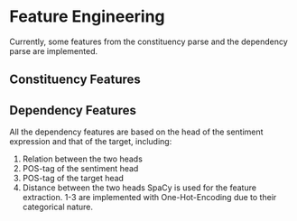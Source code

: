 # Feature Engineering
Currently, some features from the constituency parse and the dependency parse are implemented.

## Constituency Features


## Dependency Features
All the dependency features are based on the head of the sentiment expression and that of the target, including:
1. Relation between the two heads
2. POS-tag of the sentiment head
3. POS-tag of the target head
4. Distance between the two heads
SpaCy is used for the feature extraction. 1-3 are implemented with One-Hot-Encoding due to their categorical nature.